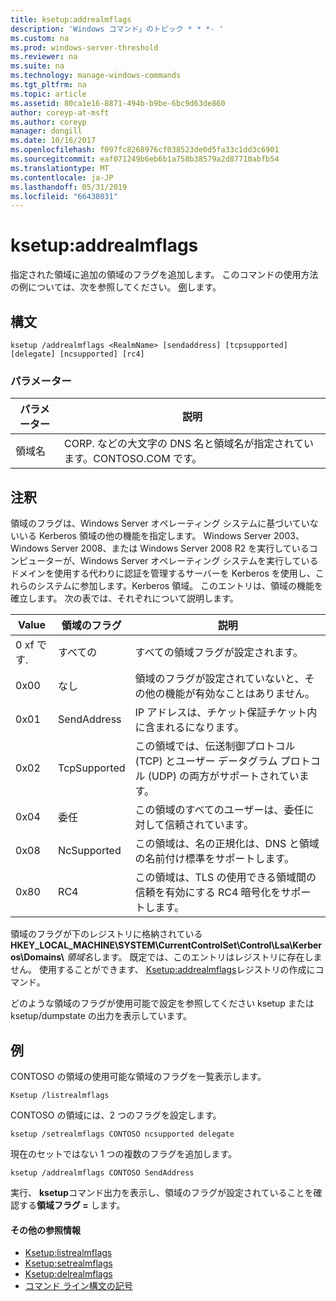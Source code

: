 ```yaml
---
title: ksetup:addrealmflags
description: 'Windows コマンド」のトピック * * *- '
ms.custom: na
ms.prod: windows-server-threshold
ms.reviewer: na
ms.suite: na
ms.technology: manage-windows-commands
ms.tgt_pltfrm: na
ms.topic: article
ms.assetid: 80ca1e16-8871-494b-b9be-6bc9d63de860
author: coreyp-at-msft
ms.author: coreyp
manager: dongill
ms.date: 10/16/2017
ms.openlocfilehash: f097fc8268976cf038523de0d5fa33c1dd3c6901
ms.sourcegitcommit: eaf071249b6eb6b1a758b38579a2d87710abfb54
ms.translationtype: MT
ms.contentlocale: ja-JP
ms.lasthandoff: 05/31/2019
ms.locfileid: "66438031"
---
```

# <a name="ksetupaddrealmflags"></a>ksetup:addrealmflags



指定された領域に追加の領域のフラグを追加します。 このコマンドの使用方法の例については、次を参照してください。 [例](#BKMK_Examples)します。

## <a name="syntax"></a>構文

```
ksetup /addrealmflags <RealmName> [sendaddress] [tcpsupported] [delegate] [ncsupported] [rc4]
```

### <a name="parameters"></a>パラメーター

|パラメーター|説明|
|---------|-----------|
|領域名|CORP. などの大文字の DNS 名と領域名が指定されています。CONTOSO.COM です。|

## <a name="remarks"></a>注釈

領域のフラグは、Windows Server オペレーティング システムに基づいていないいる Kerberos 領域の他の機能を指定します。 Windows Server 2003、Windows Server 2008、または Windows Server 2008 R2 を実行しているコンピューターが、Windows Server オペレーティング システムを実行しているドメインを使用する代わりに認証を管理するサーバーを Kerberos を使用し、これらのシステムに参加します。Kerberos 領域。 このエントリは、領域の機能を確立します。 次の表では、それぞれについて説明します。

|Value|領域のフラグ|説明|
|-----|----------|-----------|
|0 xf です.|すべての|すべての領域フラグが設定されます。|
|0x00|なし|領域のフラグが設定されていないと、その他の機能が有効なことはありません。|
|0x01|SendAddress|IP アドレスは、チケット保証チケット内に含まれるになります。|
|0x02|TcpSupported|この領域では、伝送制御プロトコル (TCP) とユーザー データグラム プロトコル (UDP) の両方がサポートされています。|
|0x04|委任|この領域のすべてのユーザーは、委任に対して信頼されています。|
|0x08|NcSupported|この領域は、名の正規化は、DNS と領域の名前付け標準をサポートします。|
|0x80|RC4|この領域は、TLS の使用できる領域間の信頼を有効にする RC4 暗号化をサポートします。|

領域のフラグが下のレジストリに格納されている**HKEY_LOCAL_MACHINE\SYSTEM\CurrentControlSet\Control\Lsa\Kerberos\Domains\\** <em>領域名</em>します。 既定では、このエントリはレジストリに存在しません。 使用することができます、 [Ksetup:addrealmflags](ksetup-addrealmflags.md)レジストリの作成にコマンド。

どのような領域のフラグが使用可能で設定を参照してください ksetup または ksetup/dumpstate の出力を表示しています。

## <a name="BKMK_Examples"></a>例

CONTOSO の領域の使用可能な領域のフラグを一覧表示します。
```
Ksetup /listrealmflags
```
CONTOSO の領域には、2 つのフラグを設定します。
```
ksetup /setrealmflags CONTOSO ncsupported delegate
```
現在のセットではない 1 つの複数のフラグを追加します。
```
ksetup /addrealmflags CONTOSO SendAddress
```
実行、 **ksetup**コマンド出力を表示し、領域のフラグが設定されていることを確認する**領域フラグ =** します。

#### <a name="additional-references"></a>その他の参照情報

-   [Ksetup:listrealmflags](ksetup-listrealmflags.md)
-   [Ksetup:setrealmflags](ksetup-setrealmflags.md)
-   [Ksetup:delrealmflags](ksetup-delrealmflags.md)
-   [コマンド ライン構文の記号](command-line-syntax-key.md)